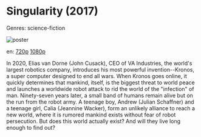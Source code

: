 # Singularity (2017)

Genres: science-fiction

![poster](http://image.tmdb.org/t/p/w500/qsYiyjjJL1aKn5SnUXn85rLrT5U.jpg)

en:
  [720p](magnet:?xt=urn:btih:AA78B76A7D3A3A85E4E22476EEB547EC66764802&tr=udp://glotorrents.pw:6969/announce&tr=udp://tracker.opentrackr.org:1337/announce&tr=udp://torrent.gresille.org:80/announce&tr=udp://tracker.openbittorrent.com:80&tr=udp://tracker.coppersurfer.tk:6969&tr=udp://tracker.leechers-paradise.org:6969&tr=udp://p4p.arenabg.ch:1337&tr=udp://tracker.internetwarriors.net:1337)
  [1080p](magnet:?xt=urn:btih:137E4EA452073CF2C35718EC9708BF9BBEAE52FF&tr=udp://glotorrents.pw:6969/announce&tr=udp://tracker.opentrackr.org:1337/announce&tr=udp://torrent.gresille.org:80/announce&tr=udp://tracker.openbittorrent.com:80&tr=udp://tracker.coppersurfer.tk:6969&tr=udp://tracker.leechers-paradise.org:6969&tr=udp://p4p.arenabg.ch:1337&tr=udp://tracker.internetwarriors.net:1337)
  


In 2020, Elias van Dorne (John Cusack), CEO of VA Industries, the world's largest robotics company, introduces his most powerful invention--Kronos, a super computer designed to end all wars. When Kronos goes online, it quickly determines that mankind, itself, is the biggest threat to world peace and launches a worldwide robot attack to rid the world of the "infection" of man. Ninety-seven years later, a small band of humans remain alive but on the run from the robot army. A teenage boy, Andrew (Julian Schaffner) and a teenage girl, Calia (Jeannine Wacker), form an unlikely alliance to reach a new world, where it is rumored mankind exists without fear of robot persecution. But does this world actually exist? And will they live long enough to find out?